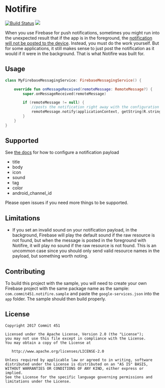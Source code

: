 # Notifire

[![Build Status](https://travis-ci.org/Commit451/Notifire.svg?branch=master)](https://travis-ci.org/Commit451/Notifire) [![](https://jitpack.io/v/Commit451/Notifire.svg)](https://jitpack.io/#Commit451/Notifire)

When you use Firebase for push notifications, sometimes you might run into the unexpected result that if the app is in the foreground, the [notification will not be posted to the device](https://firebase.google.com/docs/cloud-messaging/concept-options). Instead, you must do the work yourself. But for some applications, it still makes sense to just post the notification as it would if it were in the background. That is what Notifire was built for.

## Usage
```kotlin
class MyFirebaseMessagingService: FirebaseMessagingService() {

    override fun onMessageReceived(remoteMessage: RemoteMessage?) {
        super.onMessageReceived(remoteMessage)

        if (remoteMessage != null) {
            //posts the notification right away with the configuration from Firebase
            remoteMessage.notify(applicationContext, getString(R.string.app_name), R.mipmap.ic_launcher)
        }
    }
}
```

## Supported
See [the docs](https://firebase.google.com/docs/cloud-messaging/http-server-ref) for how to configure a notification payload
- title
- body
- icon
- sound
- tag
- color
- android_channel_id

Please open issues if you need more things to be supported.

## Limitations
- If you set an invalid sound on your notification payload, in the background, Firebase will play the default sound if the raw resource is not found, but when the message is posted in the foreground with Notifire, it will play no sound if the raw resource is not found. This is an uncommon case since you should only send valid resource names in the payload, but something worth noting.

## Contributing
To build this project with the sample, you will need to create your own Firebase project with the same package name as the sample: `com.commit451.notifire.sample` and paste the `google-services.json` into the `app` folder. The sample should then build properly.

License
--------

    Copyright 2017 Commit 451

    Licensed under the Apache License, Version 2.0 (the "License");
    you may not use this file except in compliance with the License.
    You may obtain a copy of the License at

       http://www.apache.org/licenses/LICENSE-2.0

    Unless required by applicable law or agreed to in writing, software
    distributed under the License is distributed on an "AS IS" BASIS,
    WITHOUT WARRANTIES OR CONDITIONS OF ANY KIND, either express or implied.
    See the License for the specific language governing permissions and
    limitations under the License.
